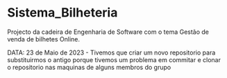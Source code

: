 # Sistema_Bilheteria
Projecto da cadeira de Engenharia de Software com o tema Gestão de venda de bilhetes Online.


DATA: 23 de Maio de 2023 - Tivemos que criar um novo repositorio para substituirmos o antigo porque tivemos um problema em commitar e clonar o repositorio nas maquinas de alguns membros do grupo
